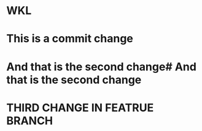 # WKL
# This is a commit change

# And that is the second change# And that is the second change
# THIRD CHANGE IN FEATRUE BRANCH
